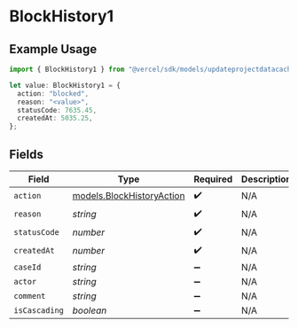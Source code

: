 # BlockHistory1

## Example Usage

```typescript
import { BlockHistory1 } from "@vercel/sdk/models/updateprojectdatacacheop.js";

let value: BlockHistory1 = {
  action: "blocked",
  reason: "<value>",
  statusCode: 7635.45,
  createdAt: 5035.25,
};
```

## Fields

| Field                                                        | Type                                                         | Required                                                     | Description                                                  |
| ------------------------------------------------------------ | ------------------------------------------------------------ | ------------------------------------------------------------ | ------------------------------------------------------------ |
| `action`                                                     | [models.BlockHistoryAction](../models/blockhistoryaction.md) | :heavy_check_mark:                                           | N/A                                                          |
| `reason`                                                     | *string*                                                     | :heavy_check_mark:                                           | N/A                                                          |
| `statusCode`                                                 | *number*                                                     | :heavy_check_mark:                                           | N/A                                                          |
| `createdAt`                                                  | *number*                                                     | :heavy_check_mark:                                           | N/A                                                          |
| `caseId`                                                     | *string*                                                     | :heavy_minus_sign:                                           | N/A                                                          |
| `actor`                                                      | *string*                                                     | :heavy_minus_sign:                                           | N/A                                                          |
| `comment`                                                    | *string*                                                     | :heavy_minus_sign:                                           | N/A                                                          |
| `isCascading`                                                | *boolean*                                                    | :heavy_minus_sign:                                           | N/A                                                          |